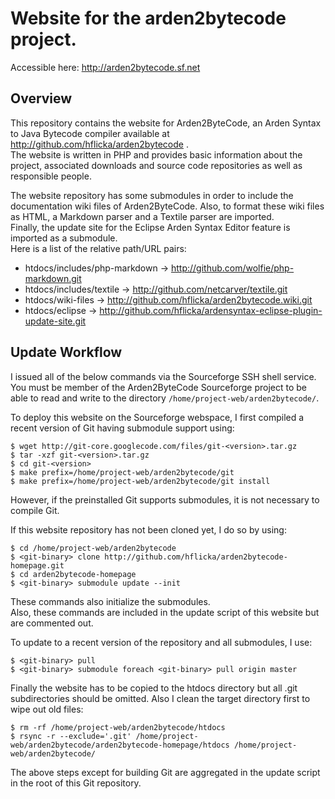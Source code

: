 # Website for the arden2bytecode project.

Accessible here: <http://arden2bytecode.sf.net>

## Overview

This repository contains the website for Arden2ByteCode,
an Arden Syntax to Java Bytecode compiler available at
<http://github.com/hflicka/arden2bytecode> .  
The website is written in PHP and provides basic 
information about the project, associated downloads and
source code repositories as well as responsible people.

The website repository has some submodules in order to 
include the documentation wiki files of Arden2ByteCode.
Also, to format these wiki files as HTML, a Markdown
parser and a Textile parser are imported.  
Finally, the update site for the Eclipse Arden Syntax
Editor feature is imported as a submodule.  
Here is a list of the relative path/URL pairs:

* htdocs/includes/php-markdown -> http://github.com/wolfie/php-markdown.git
* htdocs/includes/textile -> http://github.com/netcarver/textile.git
* htdocs/wiki-files -> http://github.com/hflicka/arden2bytecode.wiki.git
* htdocs/eclipse -> http://github.com/hflicka/ardensyntax-eclipse-plugin-update-site.git

## Update Workflow

I issued all of the below commands via the Sourceforge
SSH shell service. You must be member of the
Arden2ByteCode Sourceforge project to be able to
read and write to the directory 
`/home/project-web/arden2bytecode/`.

To deploy this website on the Sourceforge webspace, I
first compiled a recent version of Git having submodule
support using:

    $ wget http://git-core.googlecode.com/files/git-<version>.tar.gz
    $ tar -xzf git-<version>.tar.gz
    $ cd git-<version>
    $ make prefix=/home/project-web/arden2bytecode/git
    $ make prefix=/home/project-web/arden2bytecode/git install

However, if the preinstalled Git supports submodules, 
it is not necessary to compile Git.

If this website repository has not been cloned yet, I 
do so by using:

    $ cd /home/project-web/arden2bytecode
    $ <git-binary> clone http://github.com/hflicka/arden2bytecode-homepage.git
    $ cd arden2bytecode-homepage
    $ <git-binary> submodule update --init

These commands also initialize the submodules.  
Also, these commands are included in the update script
of this website but are commented out.

To update to a recent version of the repository and
all submodules, I use:

    $ <git-binary> pull
    $ <git-binary> submodule foreach <git-binary> pull origin master

Finally the website has to be copied to the htdocs
directory but all .git subdirectories should be 
omitted. Also I clean the target directory first to
wipe out old files:

    $ rm -rf /home/project-web/arden2bytecode/htdocs
    $ rsync -r --exclude='.git' /home/project-web/arden2bytecode/arden2bytecode-homepage/htdocs /home/project-web/arden2bytecode/

The above steps except for building Git are aggregated
in the update script in the root of this Git 
repository.